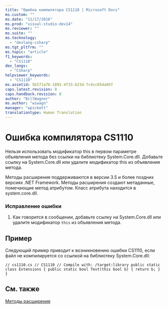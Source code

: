 ```yaml
---
title: "Ошибка компилятора CS1110 | Microsoft Docs"
ms.custom: ""
ms.date: "11/17/2016"
ms.prod: "visual-studio-dev14"
ms.reviewer: ""
ms.suite: ""
ms.technology: 
  - "devlang-csharp"
ms.tgt_pltfrm: ""
ms.topic: "article"
f1_keywords: 
  - "CS1110"
dev_langs: 
  - "CSharp"
helpviewer_keywords: 
  - "CS1110"
ms.assetid: 5b571a76-1891-4f33-b23d-7c4cc654a05f
caps.latest.revision: 8
caps.handback.revision: 8
author: "BillWagner"
ms.author: "wiwagn"
manager: "wpickett"
translationtype: Human Translation
---
```

# Ошибка компилятора CS1110
Нельзя использовать модификатор this в первом параметре объявления метода без ссылки на библиотеку System.Core.dll. Добавьте ссылку на System.Core.dll или удалите модификатор this из объявления метода.  
  
 Методы расширения поддерживаются в версии 3.5 и более поздних версиях .NET Framework. Методы расширения создают метаданные, помечающие метод атрибутом. Класс атрибута находится в system.core.dll.  
  
### Исправление ошибки  
  
1.  Как говорится в сообщении, добавьте ссылку на System.Core.dll или удалите модификатор `this` из объявления метода.  
  
## Пример  
 Следующий пример приводит к возникновению ошибки CS1110, если файл не компилируется со ссылкой на библиотеку System.Core.dll:  
  
```  
// cs1110.cs // CS1110 // Compile with: /target:library public static class Extensions { public static bool Test(this bool b) { return b; } }  
```  
  
## См. также  
 [Методы расширения](../../csharp/programming-guide/classes-and-structs/extension-methods.md)